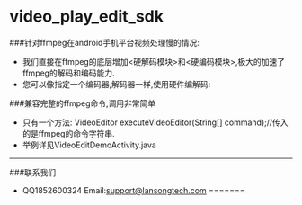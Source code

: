 # video_play_edit_sdk

###针对ffmpeg在android手机平台视频处理慢的情况:	
* 我们直接在ffmpeg的底层增加<硬解码模块>和<硬编码模块>,极大的加速了ffmpeg的解码和编码能力.
* 您可以像指定一个编码器,解码器一样,使用硬件编解码:

###兼容完整的ffmpeg命令,调用非常简单

*  只有一个方法: VideoEditor executeVideoEditor(String[] command);//传入的是ffmpeg的命令字符串.
*  举例详见VideoEditDemoActivity.java

****
###联系我们
*  QQ1852600324
  Email:support@lansongtech.com
=======
  	 
